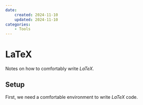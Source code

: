 ```yaml
---
date:
    created: 2024-11-10
    updated: 2024-11-10
categories:
    - Tools
---
```


# LaTeX
Notes on how to comfortably write $LaTeX$.

<!-- more -->

## Setup
First, we need a comfortable environment to write $LaTeX$ code.
